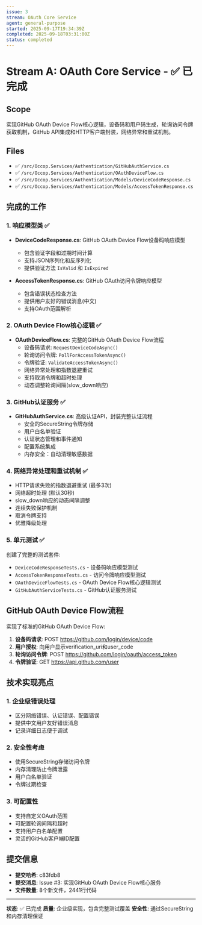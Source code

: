 ```yaml
---
issue: 3
stream: OAuth Core Service
agent: general-purpose
started: 2025-09-17T19:34:39Z
completed: 2025-09-18T03:31:00Z
status: completed
---
```


# Stream A: OAuth Core Service - ✅ 已完成

## Scope
实现GitHub OAuth Device Flow核心逻辑，设备码和用户码生成，轮询访问令牌获取机制，GitHub API集成和HTTP客户端封装，网络异常和重试机制。

## Files
- ✅ `/src/Occop.Services/Authentication/GitHubAuthService.cs`
- ✅ `/src/Occop.Services/Authentication/OAuthDeviceFlow.cs`
- ✅ `/src/Occop.Services/Authentication/Models/DeviceCodeResponse.cs`
- ✅ `/src/Occop.Services/Authentication/Models/AccessTokenResponse.cs`

## 完成的工作

### 1. 响应模型类 ✅
- **DeviceCodeResponse.cs**: GitHub OAuth Device Flow设备码响应模型
  - 包含验证字段和过期时间计算
  - 支持JSON序列化和反序列化
  - 提供验证方法 `IsValid` 和 `IsExpired`

- **AccessTokenResponse.cs**: GitHub OAuth访问令牌响应模型
  - 包含错误状态检查方法
  - 提供用户友好的错误消息(中文)
  - 支持OAuth范围解析

### 2. OAuth Device Flow核心逻辑 ✅
- **OAuthDeviceFlow.cs**: 完整的GitHub OAuth Device Flow流程
  - 设备码请求: `RequestDeviceCodeAsync()`
  - 轮询访问令牌: `PollForAccessTokenAsync()`
  - 令牌验证: `ValidateAccessTokenAsync()`
  - 网络异常处理和指数退避重试
  - 支持取消令牌和超时处理
  - 动态调整轮询间隔(slow_down响应)

### 3. GitHub认证服务 ✅
- **GitHubAuthService.cs**: 高级认证API，封装完整认证流程
  - 安全的SecureString令牌存储
  - 用户白名单验证
  - 认证状态管理和事件通知
  - 配置系统集成
  - 内存安全：自动清理敏感数据

### 4. 网络异常处理和重试机制 ✅
- HTTP请求失败的指数退避重试 (最多3次)
- 网络超时处理 (默认30秒)
- slow_down响应的动态间隔调整
- 连续失败保护机制
- 取消令牌支持
- 优雅降级处理

### 5. 单元测试 ✅
创建了完整的测试套件:
- `DeviceCodeResponseTests.cs` - 设备码响应模型测试
- `AccessTokenResponseTests.cs` - 访问令牌响应模型测试
- `OAuthDeviceFlowTests.cs` - OAuth Device Flow核心逻辑测试
- `GitHubAuthServiceTests.cs` - GitHub认证服务测试

## GitHub OAuth Device Flow流程

实现了标准的GitHub OAuth Device Flow:

1. **设备码请求**: POST https://github.com/login/device/code
2. **用户授权**: 向用户显示verification_uri和user_code
3. **轮询访问令牌**: POST https://github.com/login/oauth/access_token
4. **令牌验证**: GET https://api.github.com/user

## 技术实现亮点

### 1. 企业级错误处理
- 区分网络错误、认证错误、配置错误
- 提供中文用户友好错误消息
- 记录详细日志便于调试

### 2. 安全性考虑
- 使用SecureString存储访问令牌
- 内存清理防止令牌泄露
- 用户白名单验证
- 令牌过期检查

### 3. 可配置性
- 支持自定义OAuth范围
- 可配置轮询间隔和超时
- 支持用户白名单配置
- 灵活的GitHub客户端ID配置

## 提交信息
- **提交哈希**: c83fdb8
- **提交消息**: Issue #3: 实现GitHub OAuth Device Flow核心服务
- **文件数量**: 8个新文件，2441行代码

---
**状态**: ✅ 已完成
**质量**: 企业级实现，包含完整测试覆盖
**安全性**: 通过SecureString和内存清理保证